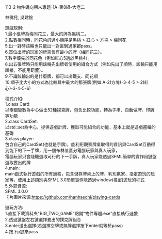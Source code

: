 113-2 物件導向期末專題-1A-第8組-大老二  
  
林佛兒, 吳建鋐  
  
遊戲規則:  
1.最小張牌為梅同花三，最大的牌為黑桃二。  
2.點數相同時，同花色的過小順序是黑桃 > 紅心 > 方塊 > 梅同花  
5.出一對時該輪也只能出一對直到過家都pass。  
6.首位出牌的玩家的牌需含有最小的牌（梅同花三）。  
7.數字優先於同花色（例如紅心5過於黑桃4）。  
8.出五張牌時只能用該輪先出牌者使用的組合方式（例如先出了順時，該輪只能用順接，不能用葫蘆）。  
9.不論該輪出的是什麼牌，都可以出鐵支、同花順  
10.順子比大小的方式為比較其中最大的那張牌(例如 A-2(方塊)-3-4-5 > 2(紅心)-3-4-5-6)  
  
程式介紹:  
1.class Card:  
以兩個變數為中心做出52種撲克牌，包含比較功能，轉為子串、自動做牌、印牌等功能  
2.class CardSet:  
以std::set為中心，提供遊戲計牌、獲取可能組合的功能，基本上就是遊戲邏輯的基礎  
3.class player:  
包含自己的CardSet(也就是手牌)，能利用觀察牌桌取得的資訊與CardSet互動得到能下的下一手牌，用一個布林值區分電腦玩家與真人玩家，  
電腦玩家只會隨機選取可行的下一手牌，真人玩家能透過SFML簡單的實作用鍵盤選取要出的牌  
4.main:  
main函式執行遊戲的所有過程，包含儲存牌桌上的牌，判別贏家、指定遊玩的玩家等，使用上述類別與SFML 3.0簡單實作能透過window(視窗)遊玩的程式  
5.外部資源:  
SFML 3.0.0  
卡片圖片來源:https://github.com/hanhaechi/playing-cards  
  
遊玩方法:  
1.直接下載資料夾"BIG_TWO_GAME"點開"物件專題.exe"直接執行遊戲  
2.透過鍵盤左右鍵選擇要出的撲克牌組合  
3.enter送出選擇(若選擇空牌或無牌選擇按下enter就等於pass)  
4.按下p鍵來pass  


